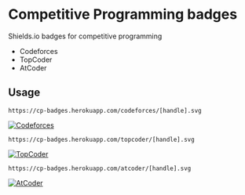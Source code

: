 # Competitive Programming badges

Shields.io badges for competitive programming

- Codeforces
- TopCoder
- AtCoder

## Usage

`https://cp-badges.herokuapp.com/codeforces/[handle].svg`

[![Codeforces](https://cp-badges.herokuapp.com/codeforces/tourist.svg)](https://codeforces.com/profile/tourist)

`https://cp-badges.herokuapp.com/topcoder/[handle].svg`

[![TopCoder](https://cp-badges.herokuapp.com/topcoder/tourist.svg)](https://www.topcoder.com/members/tourist/details/?track=DATA_SCIENCE&subTrack=SRM)

`https://cp-badges.herokuapp.com/atcoder/[handle].svg`

[![AtCoder](https://cp-badges.herokuapp.com/atcoder/tourist.svg)](https://atcoder.jp/users/tourist)
